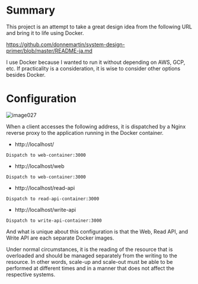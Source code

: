 # Summary
This project is an attempt to take a great design idea from the following URL and bring it to life using Docker.

https://github.com/donnemartin/system-design-primer/blob/master/README-ja.md

I use Docker because I wanted to run it without depending on AWS, GCP, etc. If practicality is a consideration, it is wise to consider other options besides Docker.

# Configuration
![image027](https://user-images.githubusercontent.com/2153822/183266236-c4f89db3-b049-4cf6-b2cc-01c10bab5450.png)

When a client accesses the following address, it is dispatched by a Nginx reverse proxy to the application running in the Docker container.

* http://localhost/
```
Dispatch to web-container:3000
```
* http://localhost/web
```
Dispatch to web-container:3000
```
* http://localhost/read-api
```
Dispatch to read-api-container:3000
```
* http://localhost/write-api
```
Dispatch to write-api-container:3000
```

And what is unique about this configuration is that the Web, Read API, and Write API are each separate Docker images.

Under normal circumstances, it is the reading of the resource that is overloaded and should be managed separately from the writing to the resource. In other words, scale-up and scale-out must be able to be performed at different times and in a manner that does not affect the respective systems.
